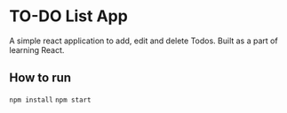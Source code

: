 # TO-DO List App
A simple react application to add, edit and delete Todos.
Built as a part of learning React.

## How to run

``` npm install ```
```npm start ```
